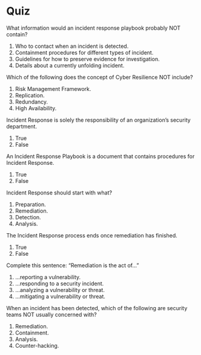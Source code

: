 # Quiz

What information would an incident response playbook probably NOT contain?

1. Who to contact when an incident is detected.
2. Containment procedures for different types of incident.
3. Guidelines for how to preserve evidence for investigation.
4. Details about a currently unfolding incident.

Which of the following does the concept of Cyber Resilience NOT include?

1. Risk Management Framework.
2. Replication.
3. Redundancy.
4. High Availability.

Incident Response is solely the responsibility of an organization’s security department.

1. True
2. False

An Incident Response Playbook is a document that contains procedures for Incident Response.

1. True
2. False

Incident Response should start with what?

1. Preparation.
2. Remediation.
3. Detection.
4. Analysis.

The Incident Response process ends once remediation has finished.

1. True
2. False

Complete this sentence: “Remediation is the act of…”

1. ...reporting a vulnerability.
2. ...responding to a security incident.
3. ...analyzing a vulnerability or threat.
4. ...mitigating a vulnerability or threat.

When an incident has been detected, which of the following are security teams NOT usually concerned with?

1. Remediation.
2. Containment.
3. Analysis.
4. Counter-hacking.
